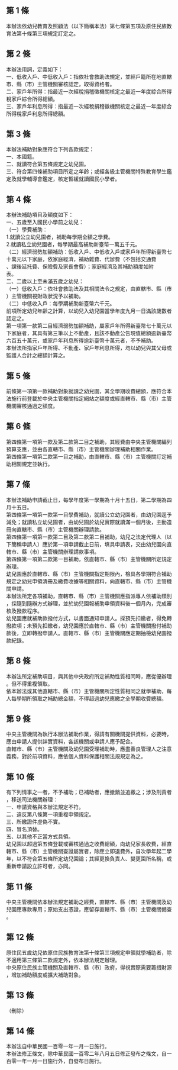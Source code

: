 第 1 條
-------
本辦法依幼兒教育及照顧法（以下簡稱本法）第七條第五項及原住民族教  
育法第十條第三項規定訂定之。

第 2 條
-------
本辦法用詞，定義如下：  
一、低收入戶、中低收入戶：指依社會救助法規定，並經戶籍所在地直轄  
    市、縣（市）主管機關審核認定，取得資格者。  
二、家戶年所得：指最近一次經稅捐稽徵機關核定之最近一年度綜合所得  
    稅家戶綜合所得總額。  
三、家戶年利息所得：指最近一次經稅捐稽徵機關核定之最近一年度綜合  
    所得稅家戶利息所得總額。

第 3 條
-------
本辦法補助對象應符合下列各款規定：  
一、本國籍。  
二、就讀符合第五條規定之幼兒園。  
三、符合第四條補助項目所定之年齡；或經各級主管機關特殊教育學生鑑  
    定及就學輔導會鑑定，核定暫緩就讀國民小學者。

第 4 條
-------
本辦法補助項目及額度如下：  
一、五歲至入國民小學前之幼兒：  
（一）學費補助：  
      1.就讀公立幼兒園者，補助每學期全額之學費。  
      2.就讀私立幼兒園者，每學期最高補助新臺幣一萬五千元。  
（二）經濟弱勢加額補助：低收入戶、中低收入戶或家戶年所得新臺幣七  
      十萬元以下家庭，依家庭經濟，補助雜費、代辦費（不包括交通費  
      、課後延托費、保險費及家長會費）；家庭經濟及其補助額度如附  
      表。  
二、二歲以上至未滿五歲之幼兒：  
（一）低收入戶：依社會救助法及其相關法令之規定，由直轄市、縣（市  
      ）主管機關視財政狀況予以補助。  
（二）中低收入戶：每學期補助新臺幣六千元。  
前項所定幼兒年齡之計算，以幼兒入幼兒園當學年度九月一日滿該歲數者  
認定之。  
第一項第一款第二目經濟弱勢加額補助，屬家戶年所得新臺幣七十萬元以  
下家庭者，其具有第三筆以上不動產，且該不動產公告現值總額逾新臺幣  
六百五十萬元，或家戶年利息所得逾新臺幣十萬元者，不予補助。  
本辦法所指家戶年所得、不動產、家戶年利息所得，均以幼兒與其父母或  
監護人合計之總額計算之。

第 5 條
-------
前條第一項第一款補助對象就讀之幼兒園，其全學期收費總額，應符合本  
法施行前登載於中央主管機關指定網站之額度或經直轄市、縣（市）主管  
機關審核通過之額度。

第 6 條
-------
第四條第一項第一款及第二款第二目之補助，其經費由中央主管機關編列  
預算支應，並由各直轄市、縣（市）主管機關辦理補助相關作業。  
第四條第一項第二款第一目之補助，由直轄市、縣（市）主管機關訂定補  
助相關規定並執行。

第 7 條
-------
本辦法補助申請截止日，每學年度第一學期為十月十五日，第二學期為四  
月十五日。  
第四條第一項第一款第一目學費補助，就讀公立幼兒園者，由幼兒園逕予  
減免；就讀私立幼兒園者，由幼兒園於幼兒實際就讀滿一個月後，主動造  
冊向直轄市、縣（市）主管機關辦理請款。  
第四條第一項第一款第二目及第二款第二目補助，幼兒之法定代理人（以  
下簡稱申請人）應於第一項申請截止日前，填具申請表，交由幼兒園向直  
轄市、縣（市）主管機關辦理請款事項。  
第四條第一項第二款第一目補助，依直轄市、縣（市）主管機關所定規定  
辦理。  
幼兒園應於直轄市、縣（市）主管機關指定期限內，檢具各學期符合補助  
規定之幼兒申領清冊及繳費收據等相關資料，向直轄市、縣（市）主管機  
關申請。  
本辦法所定各項補助，直轄市、縣（市）主管機關應指派專人依補助類別  
，採隨到隨辦方式辦理，並於幼兒園報補助申領資料後一個月內，完成審  
核及撥款程序。  
幼兒園應就補助款撥付方式，以書面通知申請人。採預先扣繳者，得免轉  
撥款項；未預先扣繳者，幼兒園應於直轄市、縣（市）主管機關撥付補助  
款後，立即轉撥申請人。直轄市、縣（市）主管機關應定期抽檢幼兒園撥  
款紀錄。

第 8 條
-------
本辦法所定補助項目，與其他中央政府所定補助性質相同時，應從優辦理  
。但不得重複領取。  
依本辦法或其他直轄市、縣（市）主管機關所定性質相同之就學補助，每  
人每學期所領取之補助總金額，不得超過幼兒應繳之全學期收費總額。

第 9 條
-------
中央主管機關為執行本辦法補助作業，得請有關機關提供資料，必要時，  
應由申請人提供詳實資料，各該機關或申請人應予配合。  
直轄市、縣（市）主管機關及幼兒園受理補助時，應盡善良管理人之注意  
義務，對於前項資料，應依個人資料保護相關法規規定為之。

第 10 條
--------
有下列情事之一者，不予補助；已補助者，應撤銷並追繳之；涉及刑責者  
，移送司法機關辦理：  
一、申請資格與本辦法規定不符。  
二、違反第八條第一項重複申領規定。  
三、所繳證件虛偽不實。  
四、冒名頂替。  
五、以其他不正當方式具領。  
幼兒園以超過第五條登載或審核通過之收費總額，向幼兒家長收費，經直  
轄市、縣（市）主管機關查證屬實者，除應立即退費外，自次學年起二學  
年，以不符合第五條所定幼兒園論；其經更換負責人、變更園所名稱，或  
重新申請設立許可者，亦同。

第 11 條
--------
中央主管機關依本辦法規定補助之經費，直轄市、縣（市）主管機關及幼  
兒園應專款專用；原始支出憑證，應留存直轄市、縣（市）主管機關備查  
。

第 12 條
--------
原住民五歲幼兒依原住民族教育法第十條第三項規定申領就學補助者，除  
不適用第三條第二款規定外，依本辦法規定辦理。  
中央原住民族主管機關及直轄市、縣（市）政府，得視實際需要籌措財源  
，增加補助額度或擴大補助對象。

第 13 條
--------
（刪除）

第 14 條
--------
本辦法自中華民國一百零一年一月一日施行。  
本辦法修正條文，除中華民國一百零二年八月五日修正發布之條文，自一  
百零一年一月一日施行外，自發布日施行。

